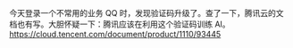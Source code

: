 今天登录一个不常用的业务 QQ 时，发现验证码升级了。查了一下，腾讯云的文档也有写。大胆怀疑一下：腾讯应该在利用这个验证码训练 AI。
https://cloud.tencent.com/document/product/1110/93445